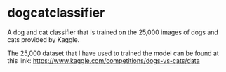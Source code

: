 # dogcatclassifier
A dog and cat classifier that is trained on the 25,000 images of dogs and cats provided by Kaggle.

The 25,000 dataset that I have used to trained the model can be found at this link: https://www.kaggle.com/competitions/dogs-vs-cats/data
